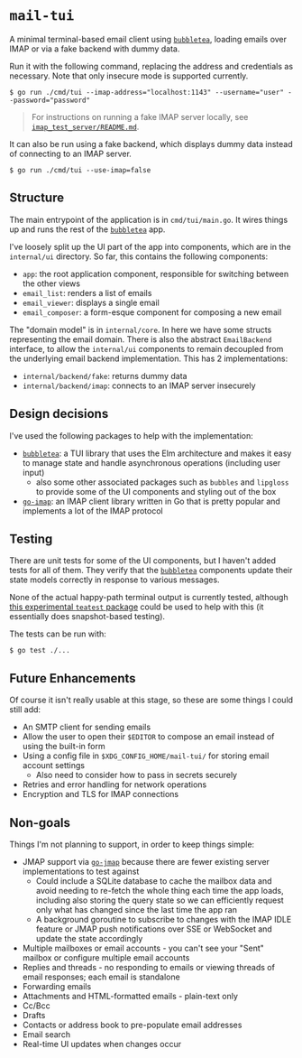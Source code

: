 # `mail-tui`

A minimal terminal-based email client using [`bubbletea`](https://github.com/charmbracelet/bubbletea), loading emails over IMAP or via a fake backend with dummy data.

Run it with the following command, replacing the address and credentials as necessary.
Note that only insecure mode is supported currently.

```
$ go run ./cmd/tui --imap-address="localhost:1143" --username="user" --password="password"
```

> For instructions on running a fake IMAP server locally, see [`imap_test_server/README.md`](imap_test_server/README.md).

It can also be run using a fake backend, which displays dummy data instead of connecting to an IMAP server.

```
$ go run ./cmd/tui --use-imap=false
```

## Structure

The main entrypoint of the application is in `cmd/tui/main.go`.
It wires things up and runs the rest of the [`bubbletea`](https://github.com/charmbracelet/bubbletea) app.

I've loosely split up the UI part of the app into components, which are in the `internal/ui` directory.
So far, this contains the following components:
- `app`: the root application component, responsible for switching between the other views
- `email_list`: renders a list of emails
- `email_viewer`: displays a single email
- `email_composer`: a form-esque component for composing a new email

The "domain model" is in `internal/core`.
In here we have some structs representing the email domain.
There is also the abstract `EmailBackend` interface, to allow the `internal/ui` components to remain decoupled from the underlying email backend implementation.
This has 2 implementations:
- `internal/backend/fake`: returns dummy data
- `internal/backend/imap`: connects to an IMAP server insecurely

## Design decisions

I've used the following packages to help with the implementation:
- [`bubbletea`](https://github.com/charmbracelet/bubbletea): a TUI library that uses the Elm architecture and makes it easy to manage state and handle asynchronous operations (including user input)
  - also some other associated packages such as `bubbles` and `lipgloss` to provide some of the UI components and styling out of the box
- [`go-imap`](https://pkg.go.dev/github.com/emersion/go-imap/v2@v2.0.0-beta.5/imapclient): an IMAP client library written in Go that is pretty popular and implements a lot of the IMAP protocol

## Testing

There are unit tests for some of the UI components, but I haven't added tests for all of them.
They verify that the [`bubbletea`](https://github.com/charmbracelet/bubbletea) components update their state models correctly in response to various messages.

None of the actual happy-path terminal output is currently tested, although [this experimental `teatest` package](https://github.com/charmbracelet/x/tree/main/exp/teatest/v2) could be used to help with this (it essentially does snapshot-based testing).

The tests can be run with:

```
$ go test ./...
```

## Future Enhancements

Of course it isn't really usable at this stage, so these are some things I could still add:

- An SMTP client for sending emails
- Allow the user to open their `$EDITOR` to compose an email instead of using the built-in form
- Using a config file in `$XDG_CONFIG_HOME/mail-tui/` for storing email account settings
  - Also need to consider how to pass in secrets securely
- Retries and error handling for network operations
- Encryption and TLS for IMAP connections

## Non-goals

Things I'm not planning to support, in order to keep things simple:

- JMAP support via [`go-jmap`](https://git.sr.ht/~rockorager/go-jmap) because there are fewer existing server implementations to test against
  - Could include a SQLite database to cache the mailbox data and avoid needing to re-fetch the whole thing each time the app loads, including also storing the query state so we can efficiently request only what has changed since the last time the app ran
  - A background goroutine to subscribe to changes with the IMAP IDLE feature or JMAP push notifications over SSE or WebSocket and update the state accordingly
- Multiple mailboxes or email accounts - you can't see your "Sent" mailbox or configure multiple email accounts
- Replies and threads - no responding to emails or viewing threads of email responses; each email is standalone
- Forwarding emails
- Attachments and HTML-formatted emails - plain-text only
- Cc/Bcc
- Drafts
- Contacts or address book to pre-populate email addresses
- Email search
- Real-time UI updates when changes occur
